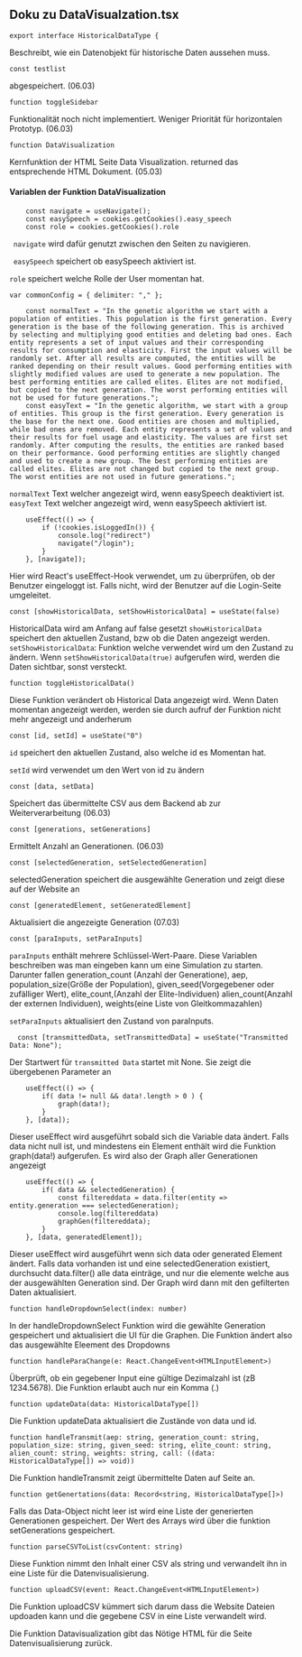## Doku zu DataVisualzation.tsx

```
export interface HistoricalDataType {
```
Beschreibt, wie ein Datenobjekt für historische Daten aussehen muss. 

```
const testlist 
```
abgespeichert. (06.03)


```
function toggleSidebar 
```
Funktionalität noch nicht implementiert. Weniger Priorität für horizontalen Prototyp. (06.03) 


```
function DataVisualization
```
Kernfunktion der HTML Seite Data Visualization. returned das entsprechende HTML Dokument.  (05.03)

#### Variablen der Funktion DataVisualization
```
    const navigate = useNavigate();
    const easySpeech = cookies.getCookies().easy_speech
    const role = cookies.getCookies().role
```
``` navigate``` wird dafür genutzt zwischen den Seiten zu navigieren.

``` easySpeech``` speichert ob easySpeech aktiviert ist.

```role``` speichert welche Rolle der User momentan hat.

```
var commonConfig = { delimiter: "," };
```

```
    const normalText = "In the genetic algorithm we start with a population of entities. This population is the first generation. Every generation is the base of the following generation. This is archived by selecting and multiplying good entities and deleting bad ones. Each entity represents a set of input values and their corresponding results for consumption and elasticity. First the input values will be randomly set. After all results are computed, the entities will be ranked depending on their result values. Good performing entities with slightly modified values are used to generate a new population. The best performing entities are called elites. Elites are not modified, but copied to the next generation. The worst performing entities will not be used for future generations.";
    const easyText = "In the genetic algorithm, we start with a group of entities. This group is the first generation. Every generation is the base for the next one. Good entities are chosen and multiplied, while bad ones are removed. Each entity represents a set of values and their results for fuel usage and elasticity. The values are first set randomly. After computing the results, the entities are ranked based on their performance. Good performing entities are slightly changed and used to create a new group. The best performing entities are called elites. Elites are not changed but copied to the next group. The worst entities are not used in future generations.";

```
```normalText``` Text welcher angezeigt wird, wenn easySpeech deaktiviert ist.
```easyText``` Text welcher angezeigt wird, wenn easySpeech aktiviert ist.

```
    useEffect(() => {
        if (!cookies.isLoggedIn()) {
            console.log("redirect")
            navigate("/login");
        }
    }, [navigate]);
```
Hier wird React's useEffect-Hook verwendet, um zu überprüfen, ob der Benutzer eingeloggt ist. Falls nicht, wird der Benutzer auf die Login-Seite umgeleitet.

```
const [showHistoricalData, setShowHistoricalData] = useState(false)
```
HistoricalData wird am Anfang auf false gesetzt
```showHistoricalData``` speichert den aktuellen Zustand, bzw ob die Daten angezeigt werden.
```setShowHistoricalData```: Funktion welche verwendet wird um den Zustand zu ändern. Wenn ```setShowHistoricalData(true)``` aufgerufen wird, werden die Daten sichtbar, sonst versteckt.

```
function toggleHistoricalData()
```
Diese Funktion verändert ob Historical Data angezeigt wird. Wenn Daten momentan angezeigt werden, werden sie durch aufruf der Funktion nicht mehr angezeigt und anderherum

```
const [id, setId] = useState("0")
```
```id``` speichert den aktuellen Zustand, also welche id es Momentan hat.

```setId```  wird verwendet um den Wert von id zu ändern


```
const [data, setData]
```
Speichert das übermittelte CSV aus dem Backend ab zur Weiterverarbeitung (06.03)


```
const [generations, setGenerations]
```
Ermittelt Anzahl an Generationen.  (06.03)

```
const [selectedGeneration, setSelectedGeneration]
```
selectedGeneration speichert die ausgewählte Generation und zeigt diese auf der Website an

```
const [generatedElement, setGeneratedElement]
```
Aktualisiert die angezeigte Generation (07.03)

```
const [paraInputs, setParaInputs] 
```

```paraInputs``` enthält mehrere Schlüssel-Wert-Paare.
Diese Variablen beschreiben was man eingeben kann um eine Simulation zu starten. Darunter fallen generation_count (Anzahl der Generatione), aep, population_size(Größe der Population), given_seed(Vorgegebener oder zufälliger Wert), elite_count,(Anzahl der Elite-Individuen) alien_count(Anzahl der externen Individuen), weights(eine Liste von Gleitkommazahlen)

```setParaInputs``` aktualisiert den Zustand von paraInputs.


```
  const [transmittedData, setTransmittedData] = useState("Transmitted Data: None");
```
Der Startwert für  ```transmitted Data``` startet mit None.
Sie zeigt die übergebenen Parameter an

```
    useEffect(() => {
        if( data != null && data!.length > 0 ) {
            graph(data!);
        }
    }, [data]);
```
Dieser useEffect wird ausgeführt sobald sich die Variable data ändert. Falls data nicht null ist, und mindestens ein Element enthält wird die Funktion graph(data!) aufgerufen.
Es wird also der Graph aller Generationen angezeigt

```
    useEffect(() => {
        if( data && selectedGeneration) {
            const filtereddata = data.filter(entity => entity.generation === selectedGeneration);
            console.log(filtereddata)
            graphGen(filtereddata);
        }
    }, [data, generatedElement]);
```
Dieser useEffect wird ausgeführt wenn sich data oder generated Element ändert.
Falls data vorhanden ist und eine selectedGeneration existiert, durchsucht data.filter() alle data einträge, und nur die elemente welche aus der ausgewählten Generation sind.
Der Graph wird dann mit den gefilterten Daten aktualisiert.

```
function handleDropdownSelect(index: number)
```
In der handleDropdownSelect Funktion wird die gewählte Generation gespeichert und aktualisiert die UI für die Graphen.
Die Funktion ändert also das ausgewählte Eleement des Dropdowns

```
function handleParaChange(e: React.ChangeEvent<HTMLInputElement>)
```
Überprüft, ob ein gegebener Input eine gültige Dezimalzahl ist (zB 1234.5678). Die Funktion erlaubt auch nur ein Komma (.)

```
function updateData(data: HistoricalDataType[])
```
Die Funktion updateData aktualisiert die Zustände von data und id.

```
function handleTransmit(aep: string, generation_count: string, population_size: string, given_seed: string, elite_count: string, alien_count: string, weights: string, call: ((data: HistoricalDataType[]) => void))
```
Die Funktion handleTransmit zeigt übermittelte Daten auf Seite an.

```
function getGenertations(data: Record<string, HistoricalDataType[]>)
```
Falls das Data-Object nicht leer ist wird eine Liste der generierten Generationen gespeichert. Der Wert des Arrays wird über die funktion setGenerations gespeichert.

```
function parseCSVToList(csvContent: string)
```
Diese Funktion nimmt den Inhalt einer CSV als string und verwandelt ihn in eine Liste für die Datenvisualisierung.

```
function uploadCSV(event: React.ChangeEvent<HTMLInputElement>)
```
Die Funktion uploadCSV kümmert sich darum dass die Website Dateien updoaden kann und die gegebene CSV in eine Liste verwandelt wird.

Die Funktion Datavisualization gibt das Nötige HTML für die Seite Datenvisualisierung zurück.


